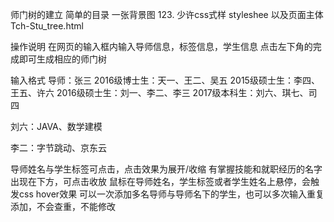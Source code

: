 师门树的建立
简单的目录
	一张背景图		123.
	少许css式样		styleshee
	以及页面主体		Tch-Stu_tree.html

操作说明
在网页的输入框内输入导师信息，标签信息，学生信息
点击左下角的完成即可生成相应的师门树

输入格式
导师：张三
2016级博士生：天一、王二、吴五
2015级硕士生：李四、王五、许六
2016级硕士生：刘一、李二、李三
2017级本科生：刘六、琪七、司四

刘六：JAVA、数学建模

李二：字节跳动、京东云

导师姓名与学生标签可点击，点击效果为展开/收缩
有掌握技能和就职经历的名字出现在下方，可点击收放
鼠标在导师姓名，学生标签或者学生姓名上悬停，会触发css hover效果
可以一次添加多名导师与导师名下的学生，也可以多次输入重复添加，不会查重，不能修改
